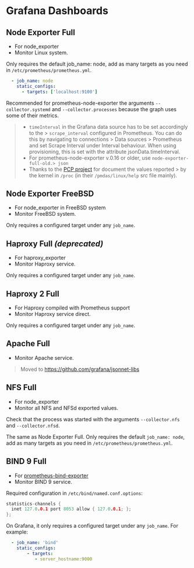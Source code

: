 # Grafana Dashboards

## Node Exporter Full

- For node_exporter
- Monitor Linux system.

Only requires the default job_name: node, add as many targets as you need in `/etc/prometheus/prometheus.yml`.

```yaml
  - job_name: node
    static_configs:
      - targets: ['localhost:9100']
```

Recommended for prometheus-node-exporter the arguments `--collector.systemd` and `--collector.processes` because the graph uses some of their metrics.

> - `timeInterval` in the Grafana data source has to be set accordingly to the > `scrape_interval` configured in Prometheus. You can do this by navigating to connections > Data sources > Prometheus and set Scrape Interval under Interval behaviour. When using provisioning, this is set with the attribute jsonData.timeInterval.
> - For prometheus-node-exporter v.0.16 or older, use `node-exporter-full-old.> json`
> - Thanks to the [PCP project](http://pcp.io) for document the values reported > by the kernel in `/proc` (in their `/pmdas/linux/help` src file mainly).



## Node Exporter FreeBSD

- For node_exporter in FreeBSD system
- Monitor FreeBSD system.

Only requires a configured target under any `job_name`.



## Haproxy Full _(deprecated)_

- For haproxy_exporter
- Monitor Haproxy service.

Only requires a configured target under any `job_name`.



## Haproxy 2 Full

- For Haproxy compiled with Prometheus support
- Monitor Haproxy service direct.

Only requires a configured target under any `job_name`.



## Apache Full

- Monitor Apache service.

>  Moved to https://github.com/grafana/jsonnet-libs



## NFS Full

- For node_exporter
- Monitor all NFS and NFSd exported values.

Check that the process was started with the arguments `--collector.nfs` and `--collector.nfsd`.

The same as Node Exporter Full. Only requires the default `job_name: node`, add as many targets as you need in `/etc/prometheus/prometheus.yml`.



## BIND 9 Full

- For [prometheus-bind-exporter](https://github.com/prometheus-community/bind_exporter)
- Monitor BIND 9 service. 
 
Required configuration in `/etc/bind/named.conf.options`:

```c++
statistics-channels {
  inet 127.0.0.1 port 8053 allow { 127.0.0.1; };
};
```

On Grafana, it only requires a configured target under any `job_name`. For example:

```yaml
  - job_name: 'bind'
    static_configs:
        - targets:
           - server_hostname:9000
```
